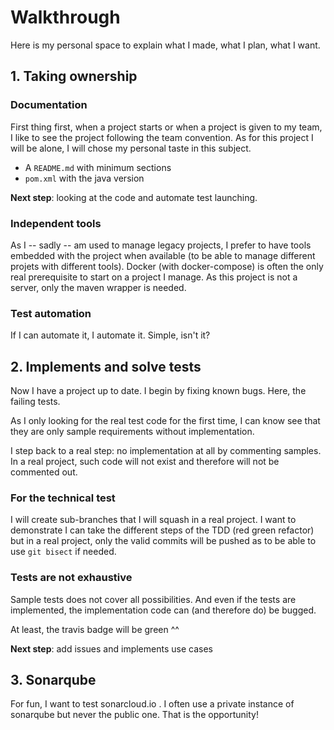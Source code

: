 # Walkthrough

Here is my personal space to explain what I made, what I plan, what I want.

## 1. Taking ownership

### Documentation

First thing first, when a project starts or when a project is given to my team,
I like to see the project following the team convention. As for this project I
will be alone, I will chose my personal taste in this subject.

 * A `README.md` with minimum sections
 * `pom.xml` with the java version

**Next step**: looking at the code and automate test launching.

### Independent tools

As I -- sadly -- am used to manage legacy projects, I prefer to have tools
embedded with the project when available (to be able to manage different projets
with different tools). Docker (with docker-compose) is often the only
real prerequisite to start on a project I manage. As this project is not a
server, only the maven wrapper is needed.

### Test automation

If I can automate it, I automate it. Simple, isn't it?

## 2. Implements and solve tests

Now I have a project up to date. I begin by fixing known bugs. Here, the failing
tests.

As I only looking for the real test code for the first time, I can know see that
they are only sample requirements without implementation.

I step back to a real step: no implementation at all by commenting samples. In a
real project, such code will not exist and therefore will not be commented out.

### For the technical test

I will create sub-branches that I will squash in a real project. I want to
demonstrate I can take the different steps of the TDD (red green refactor) but
in a real project, only the valid commits will be pushed as to be able to use
`git bisect` if needed.

### Tests are not exhaustive

Sample tests does not cover all possibilities. And even if the tests are
implemented, the implementation code can (and therefore do) be bugged.

At least, the travis badge will be green ^^

**Next step**: add issues and implements use cases

## 3. Sonarqube

For fun, I want to test sonarcloud.io . I often use a private instance of
sonarqube but never the public one. That is the opportunity!